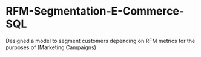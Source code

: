 # RFM-Segmentation-E-Commerce-SQL
Designed a model to segment customers depending on RFM metrics for the purposes of (Marketing Campaigns)

